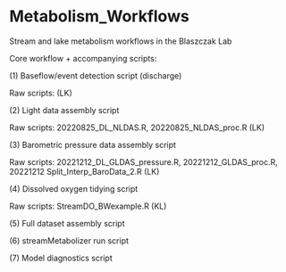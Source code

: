 # Metabolism_Workflows
Stream and lake metabolism workflows in the Blaszczak Lab

Core workflow + accompanying scripts:

(1) Baseflow/event detection script (discharge)

Raw scripts: (LK)

(2) Light data assembly script

Raw scripts: 20220825_DL_NLDAS.R, 20220825_NLDAS_proc.R (LK)

(3) Barometric pressure data assembly script

Raw scripts: 20221212_DL_GLDAS_pressure.R, 20221212_GLDAS_proc.R, 20221212 Split_Interp_BaroData_2.R (LK)

(4) Dissolved oxygen tidying script

Raw scripts: StreamDO_BWexample.R (KL)

(5) Full dataset assembly script

(6) streamMetabolizer run script

(7) Model diagnostics script
